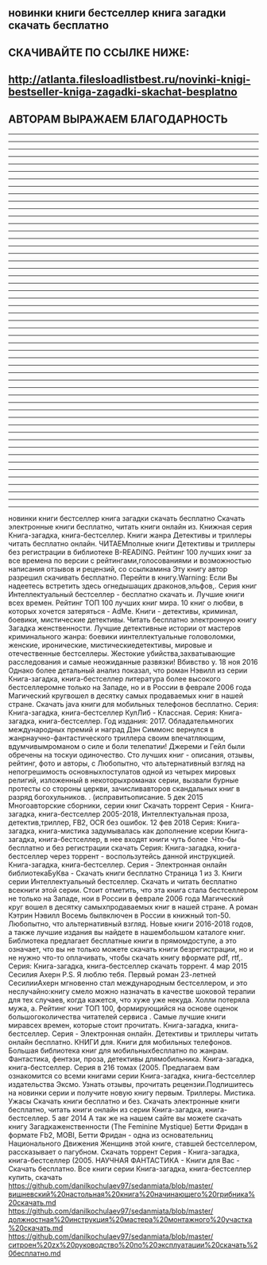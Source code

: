 новинки книги бестселлер книга загадки скачать бесплатно
--------------------------------------------------
СКАЧИВАЙТЕ ПО ССЫЛКЕ НИЖЕ:
--------------------------------------------------
http://atlanta.filesloadlistbest.ru/novinki-knigi-bestseller-kniga-zagadki-skachat-besplatno
--------------------------------------------------
АВТОРАМ ВЫРАЖАЕМ БЛАГОДАРНОСТЬ
--------------------------------------------------
--------------------------------------------------
--------------------------------------------------
--------------------------------------------------
--------------------------------------------------
--------------------------------------------------
--------------------------------------------------
--------------------------------------------------
--------------------------------------------------
--------------------------------------------------
--------------------------------------------------
--------------------------------------------------
--------------------------------------------------
--------------------------------------------------
--------------------------------------------------
--------------------------------------------------
--------------------------------------------------
--------------------------------------------------
--------------------------------------------------
--------------------------------------------------
--------------------------------------------------
--------------------------------------------------
--------------------------------------------------
--------------------------------------------------
--------------------------------------------------
--------------------------------------------------
--------------------------------------------------
--------------------------------------------------
--------------------------------------------------
--------------------------------------------------
--------------------------------------------------
--------------------------------------------------
--------------------------------------------------
--------------------------------------------------
--------------------------------------------------
--------------------------------------------------
--------------------------------------------------
--------------------------------------------------
--------------------------------------------------
--------------------------------------------------
--------------------------------------------------
--------------------------------------------------
--------------------------------------------------
--------------------------------------------------
--------------------------------------------------
--------------------------------------------------
--------------------------------------------------
--------------------------------------------------
--------------------------------------------------
--------------------------------------------------
--------------------------------------------------
--------------------------------------------------
новинки книги бестселлер книга загадки скачать бесплатно Скачать электронные книги бесплатно, читать книги онлайн из. Книжная серия Книга-загадка, книга-бестселлер. Книги жанра Детективы и триллеры читать бесплатно онлайн.  ЧИТАЕМполные книги Детективы и триллеры без регистрации в  библиотеке  B-READING. Рейтинг 100 лучших книг за все времена по версии  с рейтингами,голосованиями и возможностью написания отзывов и рецензий, со ссылкамина  Эту книгу автор разрешил скачивать бесплатно. Перейти в книгу.Warning: Если Вы надеетесь встретить здесь огнедышащих драконов,эльфов,. Серия книг Интеллектуальный бестселлер - бесплатно скачать и. Лучшие книги всех времен. Рейтинг ТОП 100 лучших книг мира. 10 книг о любви, в которых хочется затеряться - AdMe. Книги - детективы, криминал, боевики, мистические детективы. Читать бесплатно электронную книгу Загадка женственности. Лучшие детективные истории от мастеров криминального жанра: боевики иинтеллектуальные головоломки, женские, иронические, мистическиедетективы, мировые и отечественные бестселлеры. Жестокие убийства,захватывающие расследования и самые неожиданные развязки! Вбивство у. 18 ноя 2016  Однако более детальный анализ показал, что роман Нэвилл из серии Книга-загадка, книга-бестселлер  литература более высокого  бестселлеромне только на Западе, но и в России  в феврале 2006 года Магический кругвошел в десятку самых продаваемых книг в нашей стране. Скачать java книги для мобильных телефонов бесплатно. Серия: Книга-загадка, книга-бестселлер  КулЛиб - Классная. Серия: Книга-загадка, книга-бестселлер. Год издания: 2017. Обладательмногих международных премий и наград Дэн Симмонс вернулся в жанрнаучно-фантастического триллера своим впечатляющим, вдумчивымроманом о силе и боли телепатии! Джереми и Гейл были обречены на тоскуи одиночество. Сто лучших книг - описания, отзывы, рейтинг, фото и авторы, с
Любопытно, что альтернативный взгляд на непогрешимость основныхпостулатов одной из четырех мировых религий, изложенный в некоторыхроманах серии, вызвали бурные протесты со стороны церкви, зачисливавторов скандальных книг в разряд богохульников. . (исправитьописание. 5 дек 2015  Многоавторские сборники, серии книг  Скачать торрент Серия - Книга-загадка, книга-бестселлер 2005-2018, Интеллектуальная проза, детектив,триллер, FB2, OCR без ошибок. 12 фев 2018  Серия: Книга-загадка, книга-мистика задумывалась как дополнение ксерии Книга-загадка, книга-бестселлер, в нее входят книги чуть более .Что-бы бесплатно и без регистрации скачать Серия: Книга-загадка, книга-бестселлер через торрент - воспользутейсь данной инструкцией. Книга-загадка, книга-бестселлер. Серия - Электронная онлайн библиотекаБуКва - Скачать книги бесплатно Страница 1 из 3. Книги серии Интеллектуальный бестселлер. Скачать и читать бесплатно всекниги этой серии. Стоит отметить, что эта книга стала бестселлером не только на Западе, нои в России  в феврале 2006 года Магический круг вошел в десятку самыхпродаваемых книг в нашей стране. А роман Кэтрин Нэвилл Восемь былвключен в России в книжный топ-50. Любопытно, что альтернативный взгляд. Новые книги 2016-2018 годов, а также лучшие издания вы найдете в нашембольшом каталоге книг. Библиотека предлагает бесплатные книги в прямомдоступе, а это означает, что вы не только можете скачать книги безрегистрации, но и не нужно что-то оплачивать, чтобы скачать книгу вформате pdf, rtf,. Серия: Книга-загадка, книга-бестселлер скачать торрент. 4 мар 2015  Сесилия Ахерн P.S. Я люблю тебя. Первый роман 23-летней СесилииАхерн мгновенно стал международным бестселлером, и это неслучайно:книгу смело можно назначать в качестве шоковой терапии для тех случаев, когда кажется, что хуже уже некуда. Холли потеряла мужа, а. Рейтинг книг ТОП 100, формирующийся на основе оценок большогоколичества читателей сервиса . Самые лучшие книги миравсех времен, которые стоит прочитать. Книга-загадка, книга-бестселлер. Серия - Электронная онлайн. Детективы и триллеры читать онлайн бесплатно.  КНИГИ для. Книги для мобильных телефонов. Большая библиотека книг для мобильныхбесплатно по жанрам. Фантастика, фентэзи, проза, детективы длямобильника. Книга-загадка, книга-бестселлер. Серия в 216 томах (2005. Предлагаем вам ознакомится со всеми книгами серии Книга-загадка, книга-бестселлер издательства Эксмо. Узнать отзывы, прочитать рецензии.Подпишитесь на новинки серии и получите новую книгу первым.
Триллеры. Мистика. Ужасы  Скачать книги бесплатно и без. Скачать электронные книги бесплатно, читать книги онлайн из серии Книга-загадка, книга-бестселлер. 5 авг 2014  А так же на нашем сайте  вы можете скачать книгу Загадкаженственности (The Feminine Mystique) Бетти Фридан в формате Fb2, MOBI, Бетти Фридан - одна из основательниц Национального Движения Женщинв этой книге, ставшей бестселлером, рассказывает о пагубном. Скачать торрент Серия - Книга-загадка, книга-бестселлер (2005. НАУЧНАЯ ФАНТАСТИКА - Книги для Вас - Скачать бесплатно. Все книги серии Книга-загадка, книга-бестселлер купить, скачать
https://github.com/danilkochulaev97/sedanmiata/blob/master/вишневский%20настольная%20книга%20начинающего%20грибника%20скачать.md
https://github.com/danilkochulaev97/sedanmiata/blob/master/должностная%20инструкция%20мастера%20монтажного%20участка%20скачать.md
https://github.com/danilkochulaev97/sedanmiata/blob/master/ситроен%20zx%20руководство%20по%20эксплуатации%20скачать%20бесплатно.md